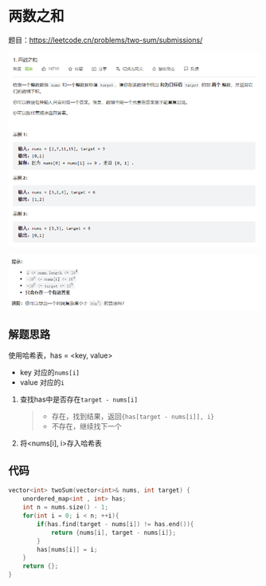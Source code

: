 # 两数之和

题目：<https://leetcode.cn/problems/two-sum/submissions/>

![题目图1](img/1题目1.png)

![题目图2](img/1题目2.jpg)

## 解题思路

使用哈希表，has = <key, value>

+ key 对应的`nums[i]`
+ value 对应的`i`

1. 查找has中是否存在`target - nums[i]`

    > + 存在，找到结果，返回`{has[target - nums[i]], i}`
    > + 不存在，继续找下一个

2. 将<nums[i], i>存入哈希表

## 代码

```c++
vector<int> twoSum(vector<int>& nums, int target) {
    unordered_map<int , int> has;
    int n = nums.size() - 1;
    for(int i = 0; i < n; ++i){
        if(has.find(target - nums[i]) != has.end()){
            return {nums[i], target - nums[i]};
        }
        has[nums[i]] = i;
    }
    return {};
}

```